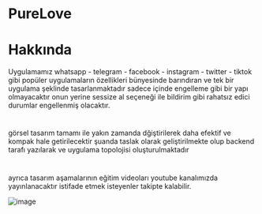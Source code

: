 # PureLove
# Hakkında
Uygulamamız whatsapp - telegram - facebook - instagram - twitter - tiktok gibi popüler uygulamaların özellikleri bünyesinde barındıran ve tek bir uygulama şeklinde tasarlanmaktadır sadece içinde engelleme gibi bir yapı olmayacaktır onun yerine sessize al seçeneği ile bildirim gibi rahatsız edici durumlar engellenmiş olacaktır.
#
görsel tasarım tamamı ile yakın zamanda dğiştirilerek daha efektif ve kompak hale getirilecektir şuanda taslak olarak geliştirilmekte olup backend tarafı yazılarak ve uygulama topolojisi oluşturulmaktadır
#
ayrıca tasarım aşamalarının eğitim videoları youtube kanalımızda yayınlanacaktır istifade etmek isteyenler takipte kalabilir.

![image](https://github.com/user-attachments/assets/e2617fe8-b146-4eef-a775-5848b5f41f5e)
